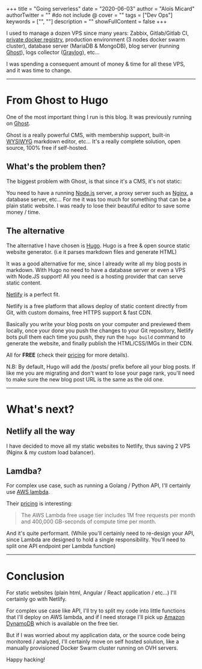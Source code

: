 +++
title = "Going serverless"
date = "2020-06-03"
author = "Aloïs Micard"
authorTwitter = "" #do not include @
cover = ""
tags = ["Dev Ops"]
keywords = ["", ""]
description = ""
showFullContent = false
+++

I used to manage a dozen VPS since many years: Zabbix, Gitlab/Gitlab CI, [private docker registry](https://blog.creekorful.org/2020/01/harbor-private-docker-registry/), 
production environment (3 nodes docker swarm cluster), database server (MariaDB & MongoDB), 
blog server (running [Ghost](https://ghost.org/)), logs collector ([Graylog](https://www.graylog.org/)), etc...

I was spending a consequent amount of money & time for all these VPS, and it was time to change.

---

# From Ghost to Hugo

One of the most important thing I run is this blog. It was previously running on [Ghost](https://ghost.org).

Ghost is a really powerful CMS, with membership support, built-in [WYSIWYG](https://en.wikipedia.org/wiki/WYSIWYG) markdown editor, etc...
It's a really complete solution, open source, 100% free if self-hosted.

## What's the problem then?

The biggest problem with Ghost, is that since it's a CMS, it's not static:

You need to have a running [Node.js](https://nodejs.org/en/) server, a proxy server such as [Nginx](https://www.nginx.com/),
a database server, etc... For me it was too much for something that can be a plain static website.
I was ready to lose their beautiful editor to save some money / time.

## The alternative

The alternative I have chosen is [Hugo](https://gohugo.io/).
Hugo is a free & open source static website generator. (i.e it parses markdown files and generate HTML)

It was a good alternative for me, since I already write all my blog posts in markdown. With Hugo no need to have
a database server or even a VPS with Node.JS support! All you need is a hosting provider that can serve static content.

[Netlify](https://www.netlify.com/) is a perfect fit.

Netlify is a free platform that allows deploy of static content directly from Git,
with custom domains, free HTTPS support & fast CDN.

Basically you write your blog posts on your computer and previewed them locally, 
once your done you push the changes to your Git repository, 
Netlify bots pull them each time you push, 
they run the ``hugo build`` command to generate the website, and finally publish the HTML/CSS/IMGs in their CDN.

All for **FREE** (check their [pricing](https://www.netlify.com/pricing/) for more details).

N.B: By default, Hugo will add the /posts/ prefix before all your blog posts. If like me you are migrating
and don't want to lose your page rank, you'll need to make sure the new blog post URL is the same as the
old one.

---

# What's next?

## Netlify all the way

I have decided to move all my static websites to Netlify, thus saving 2 VPS (Nginx & my custom load balancer).

## Lamdba?

For complex use case, such as running a Golang / Python API, I'll certainly use [AWS lambda](https://aws.amazon.com/lambda).

Their [pricing](https://aws.amazon.com/lambda/pricing/) is interesting:

> The AWS Lambda free usage tier includes 1M free requests per month and 400,000 GB-seconds of compute time per month.

And it's quite performant. (While you'll certainly need to re-design your API, since Lambda are designed
to hold a single responsibility. You'll need to split one API endpoint per Lambda function)

---

# Conclusion

For static websites (plain html, Angular / React application / etc...) I'll certainly go with Netlify.

For complex use case like API, I'll try to split my code into little functions that I'll deploy on AWS lambda,
and if I need storage I'll pick up [Amazon DynamoDB](https://aws.amazon.com/dynamodb/) which is available on the free tier.

But if I was worried about my application data, or the source code being monitored / analyzed, I'll certainly move on
self hosted solution, like a manually provisioned Docker Swarm cluster running on OVH servers.

Happy hacking!